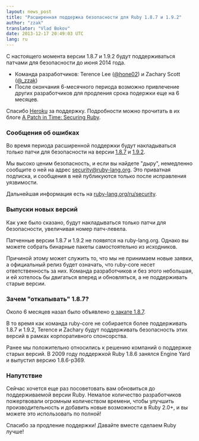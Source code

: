 ```yaml
---
layout: news_post
title: "Расширенная поддержка безопасности для Ruby 1.8.7 и 1.9.2"
author: "zzak"
translator: "Vlad Bokov"
date: 2013-12-17 20:49:03 UTC
lang: ru
---
```


С настоящего момента версии 1.8.7 и 1.9.2 будут поддерживаться патчами для
безопасности до июня 2014 года.

* Команда разработчиков: Terence Lee ([@hone02](https://twitter.com/hone02))
  и Zachary Scott ([@_zzak](https://twitter.com/_zzak))
* После окончания 6-месячного периода возможно привлечение других разработчиков
  для продления срока подержки еще на 6 месяцев.

Спасибо [Heroku][heroku] за поддержку. Подробности можно прочитать в их
блоге [A Patch in Time: Securing Ruby][securing-ruby].

### Сообщения об ошибках

Во время периода расширенной поддержки будут накладываться _только_ патчи для
безопасности на версии [1.8.7][source-187] и [1.9.2][source-192].

Мы высоко ценим безопасность, и если вы найдете "дыру", немедленно сообщите о ней
на адрес security@ruby-lang.org. Это приватная подписка, и сообщения в ней публикуются
только после исправления уязвимости.

Дальнейшая информация есть на [ruby-lang.org/ru/security][security-ru].

### Выпуски новых версий

Как уже было сказано, будут накладываться только патчи для безопасности,
увеличивая номер патч-левела.

Патченные версии 1.8.7 и 1.9.2 не появятся на ruby-lang.org.
Однако вы можете собрать бинарные пакеты самостоятельно из исходников.

Причиной этому может служить то, что мы не принимаем новые заявки, а официальный
релиз будет означать, что ruby-core несет ответственность за них. Команда
разработчиков и без этого небольшая, и ей хотелось бы двигаться вперед и
обновляться, а не поддерживать старые версии.

### Зачем "откапывать" 1.8.7?

Около 6 месяцев назал было объявлено [о закате 1.8.7][sunset-187-ru].

В то время как команда ruby-core не собирается более поддерживать 1.8.7 и 1.9.2,
Terence и Zachary будут поддерживать безопасность этих версий в рамках корпоративного
спонсорства.

Ранее мы положительно относились к решению компаний о поддержке старых версий. В 2009 году
поддержкой Ruby 1.8.6 занялся Engine Yard и выпустил версию 1.8.6-p369.

### Напутствие

Сейчас хочется еще раз посоветовать вам обновиться до поддерживаемой версии Ruby.
Немалое количество разработчиков пожертвовали огромным количеством времени, чтобы
улучшить производительность и добавить новые возможности в Ruby 2.0+, и вы можете
это использовать по полной!

Спасибо за продление поддержки! Давайте вместе сделаем Ruby лучше!


[heroku]:        http://heroku.com/
[securing-ruby]: https://blog.heroku.com/archives/2013/12/5/a_patch_in_time_securing_ruby/
[source-187]:    http://bugs.ruby-lang.org/projects/ruby-187/repository
[source-192]:    http://bugs.ruby-lang.org/projects/ruby-192/repository
[security-ru]:   https://www.ruby-lang.org/ru/security/
[sunset-187-ru]: https://www.ruby-lang.org/ru/news/2013/06/30/we-retire-1-8-7/
